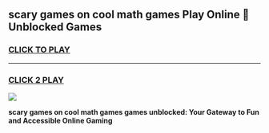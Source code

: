 
## scary games on cool math games Play Online 👋 Unblocked Games
<h3>
<a href="https://news.freeplayer.one?title=scary_games_on_cool_math_games&ref=17CMG">CLICK TO PLAY</a></h3>
<hr>

<h3>
<a href="https://news.freeplayer.one?title=scary_games_on_cool_math_games&ref=17CMG">CLICK 2 PLAY</a>
  
</h3>

<a href="https://news.freeplayer.one?title=scary_games_on_cool_math_games&ref=17CMG/"><img src="https://clearcache.store/games.png"></a>


**scary games on cool math games games unblocked: Your Gateway to Fun and Accessible Online Gaming**
